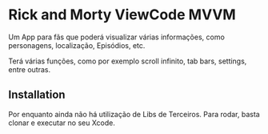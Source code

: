 # Rick and Morty ViewCode MVVM

Um App para fãs que poderá visualizar várias informações, como personagens, localização, Episódios, etc.

Terá várias funções, como por exemplo scroll infinito, tab bars, settings, entre outras.

## Installation

Por enquanto ainda não há utilização de Libs de Terceiros. Para rodar, basta clonar e executar no seu Xcode.
